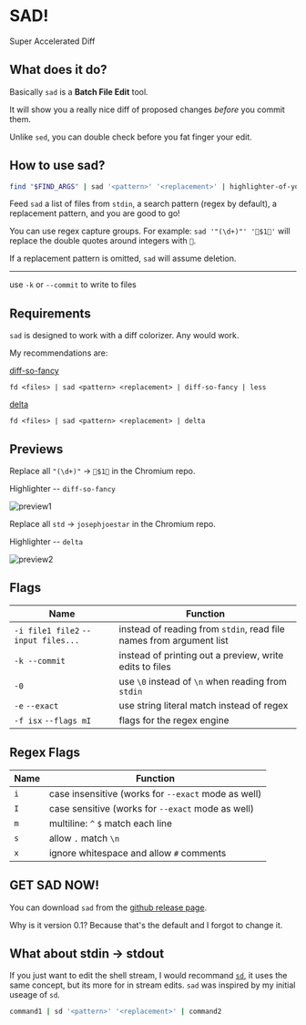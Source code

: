 # SAD!

Super Accelerated Diff

## What does it do?

Basically `sad` is a **Batch File Edit** tool.

It will show you a really nice diff of proposed changes *before* you commit them.

Unlike `sed`, you can double check before you fat finger your edit.

## How to use sad?

```sh
find "$FIND_ARGS" | sad '<pattern>' '<replacement>' | highlighter-of-your-choice
```

Feed `sad` a list of files from `stdin`, a search pattern (regex by default), a replacement pattern, and you are good to go!

You can use regex capture groups. For example: `sad '"(\d+)"' '🌈$1🌈'` will replace the double quotes around integers with `🌈`.

If a replacement pattern is omitted, `sad` will assume deletion.

---

use `-k` or `--commit` to write to files


## Requirements

`sad` is designed to work with a diff colorizer. Any would work.

My recommendations are:

[diff-so-fancy](https://github.com/so-fancy/diff-so-fancy)

`fd <files> | sad <pattern> <replacement> | diff-so-fancy | less`

[delta](https://github.com/dandavison/delta)

`fd <files> | sad <pattern> <replacement> | delta`

## Previews

Replace all `"(\d+)"` -> `🌈$1🌈` in the Chromium repo.

Highlighter -- `diff-so-fancy`

![preview1](https://github.com/ms-jpq/sad/raw/master/previews/preview1.gif)

Replace all `std` -> `josephjoestar` in the Chromium repo.

Highlighter -- `delta`

![preview2](https://github.com/ms-jpq/sad/raw/master/previews/preview2.gif)

## Flags

Name                                | Function
----------------------------------- | -------------------------------------------------------------------
`-i file1 file2` `--input files...` | instead of reading from `stdin`, read file names from argument list
`-k --commit`                       | instead of printing out a preview, write edits to files
`-0`                                | use `\0` instead of `\n` when reading from `stdin`
`-e` `--exact`                      | use string literal match instead of regex
`-f isx` `--flags mI`               | flags for the regex engine

## Regex Flags

Name | Function
-----|----------------------------------------------------
`i`  | case insensitive (works for `--exact` mode as well)
`I`  | case sensitive (works for `--exact` mode as well)
`m`  | multiline: `^` `$` match each line
`s`  | allow `.` match `\n`
`x`  | ignore whitespace and allow `#` comments

## GET SAD NOW!

You can download `sad` from the [github release page](https://github.com/ms-jpq/sad/releases).

Why is it version 0.1? Because that's the default and I forgot to change it.

## What about stdin -> stdout

If you just want to edit the shell stream, I would recommand [`sd`](https://github.com/chmln/sd), it uses the same concept, but its more for in stream edits. `sad` was inspired by my initial useage of `sd`.

```sh
command1 | sd '<pattern>' '<replacement>' | command2
```

